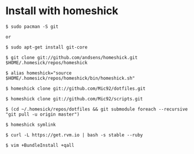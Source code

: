 # Install with homeshick

    $ sudo pacman -S git

    or

    $ sudo apt-get install git-core

    $ git clone git://github.com/andsens/homeshick.git $HOME/.homesick/repos/homeshick

    $ alias homeshick="source $HOME/.homesick/repos/homeshick/bin/homeshick.sh"

    $ homeshick clone git://github.com/Mic92/dotfiles.git

    $ homeshick clone git://github.com/Mic92/scripts.git

    $ (cd ~/.homesick/repos/dotfiles && git submodule foreach --recursive "git pull -u origin master")

    $ homeshick symlink

    $ curl -L https://get.rvm.io | bash -s stable --ruby

    $ vim +BundleInstall +qall
